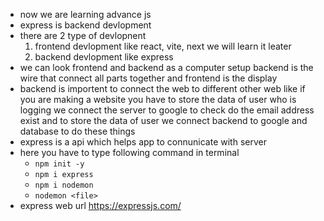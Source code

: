 - now we are learning advance js
- express is backend devlopment
- there are 2 type of devlopnent 
    1. frontend devlopment like react, vite, next we will learn it leater
    2. backend devlopment like express
- we can look frontend and backend as a computer setup backend is the wire that connect all parts together and frontend is the display
- backend is importent to connect the web to different other web like if you are making a website you have to store the data of user who is logging  we connect the server to google to check do the email address exist and to store the data of user we connect backend to google and database to do these things
- express is a api which helps app to connunicate with server
- here you have to type following command in terminal
    - `npm init -y `
    - `npm i express`
    - `npm i nodemon`
    - `nodemon <file>`
- express web url https://expressjs.com/